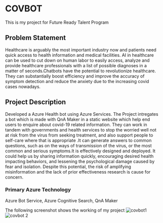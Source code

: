 # COVBOT

This is my project for Future Ready Talent Program

## Problem Statement
Healthcare is arguably the most important industry now and patients need quick access to health information and medical facilities. AI in healthcare can be used to cut down on human labor to easily access, analyze and provide healthcare professionals with a list of possible diagnoses in a matter of seconds.Chatbots have the potential to revolutionize healthcare. They can substantially boost efficiency and improve the accuracy of symptom detection and reduce the anxiety due to the increasing covid cases nowadays.
## Project Description
Developed a Azure Health bot using Azure Services. The Project intregates a bot which is made with QnA Maker in a static website which help end users to enquire about covid-19 related information. They can work in tandem with governments and health services to stop the worried well not at risk from the virus from seeking treatment, and also support people to self-care where that is appropriate .It can generate answers to common questions, such as on the ways of transmission of the virus, or the most common and serious symptoms.It is effectively designed and deployed. It could help us by sharing information quickly, encouraging desired health impacting behaviors, and lessening the psychological damage caused by fear and isolation. Despite this potential, the risk of amplifying misinformation and the lack of prior effectiveness research is cause for concern.

### Primary Azure Technology
Azure Bot Service, Azure Cognitive Search, QnA Maker

The following screenshot shows the working of my project
![covbot1](https://user-images.githubusercontent.com/85846340/168328493-b20bcd64-f7a6-4e1a-84a7-184cfefa794a.png)
![covbot 2](https://user-images.githubusercontent.com/85846340/167714955-65509c6e-aa6b-4407-9d45-6a99238b8896.png)
